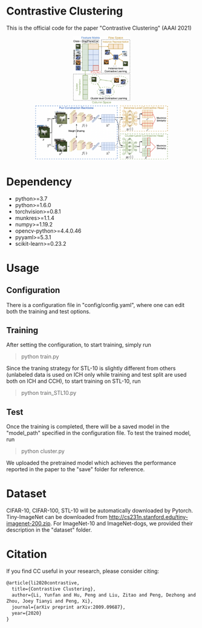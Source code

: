 # Contrastive Clustering

This is the official code for the paper "Contrastive Clustering" (AAAI 2021)
<div align=center><img src="Figures/Figure1.png" width = "30%"/></div>

<div align=center><img src="Figures/Figure2.png" width = "70%"/></div>

# Dependency

- python>=3.7
- python>=1.6.0
- torchvision>=0.8.1
- munkres>=1.1.4
- numpy>=1.19.2
- opencv-python>=4.4.0.46
- pyyaml>=5.3.1
- scikit-learn>=0.23.2

# Usage

## Configuration

There is a configuration file in "config/config.yaml", where one can edit both the training and test options.

## Training

After setting the configuration, to start training, simply run

> python train.py

Since the traning strategy for STL-10 is slightly different from others (unlabeled data is used on ICH only while training and test split are used both on ICH and CCH), to start training on STL-10, run

> python train_STL10.py

## Test

Once the training is completed, there will be a saved model in the "model_path" specified in the configuration file. To test the trained model, run

> python cluster.py

We uploaded the pretrained model which achieves the performance reported in the paper to the "save" folder for reference.

# Dataset

CIFAR-10, CIFAR-100, STL-10 will be automatically downloaded by Pytorch. Tiny-ImageNet can be downloaded from http://cs231n.stanford.edu/tiny-imagenet-200.zip. For ImageNet-10 and ImageNet-dogs, we provided their description in the "dataset" folder.

# Citation

If you find CC useful in your research, please consider citing:
```
@article{li2020contrastive,
  title={Contrastive Clustering},
  author={Li, Yunfan and Hu, Peng and Liu, Zitao and Peng, Dezhong and Zhou, Joey Tianyi and Peng, Xi},
  journal={arXiv preprint arXiv:2009.09687},
  year={2020}
}
```
